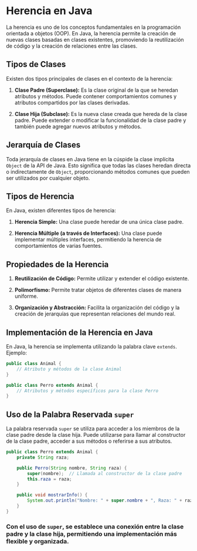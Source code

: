 # Herencia en Java

La herencia es uno de los conceptos fundamentales en la programación orientada a objetos (OOP). En Java, la herencia permite la creación de nuevas clases basadas en clases existentes, promoviendo la reutilización de código y la creación de relaciones entre las clases.

## Tipos de Clases

Existen dos tipos principales de clases en el contexto de la herencia:

1. **Clase Padre (Superclase):** Es la clase original de la que se heredan atributos y métodos. Puede contener comportamientos comunes y atributos compartidos por las clases derivadas.

2. **Clase Hija (Subclase):** Es la nueva clase creada que hereda de la clase padre. Puede extender o modificar la funcionalidad de la clase padre y también puede agregar nuevos atributos y métodos.

## Jerarquía de Clases

Toda jerarquía de clases en Java tiene en la cúspide la clase implícita `Object` de la API de Java. Esto significa que todas las clases heredan directa o indirectamente de `Object`, proporcionando métodos comunes que pueden ser utilizados por cualquier objeto.

## Tipos de Herencia

En Java, existen diferentes tipos de herencia:

1. **Herencia Simple:** Una clase puede heredar de una única clase padre.

2. **Herencia Múltiple (a través de Interfaces):** Una clase puede implementar múltiples interfaces, permitiendo la herencia de comportamientos de varias fuentes.

## Propiedades de la Herencia

1. **Reutilización de Código:** Permite utilizar y extender el código existente.

2. **Polimorfismo:** Permite tratar objetos de diferentes clases de manera uniforme.

3. **Organización y Abstracción:** Facilita la organización del código y la creación de jerarquías que representan relaciones del mundo real.

## Implementación de la Herencia en Java

En Java, la herencia se implementa utilizando la palabra clave `extends`. Ejemplo:

```java
public class Animal {
    // Atributo y métodos de la clase Animal
}

public class Perro extends Animal {
    // Atributos y métodos específicos para la clase Perro
}
```

## Uso de la Palabra Reservada `super`

La palabra reservada `super` se utiliza para acceder a los miembros de la clase padre desde la clase hija. Puede utilizarse para llamar al constructor de la clase padre, acceder a sus métodos o referirse a sus atributos.

```java
public class Perro extends Animal {
    private String raza;

    public Perro(String nombre, String raza) {
        super(nombre);  // Llamada al constructor de la clase padre
        this.raza = raza;
    }

    public void mostrarInfo() {
        System.out.println("Nombre: " + super.nombre + ", Raza: " + raza);
    }
}
```

### Con el uso de `super`, se establece una conexión entre la clase padre y la clase hija, permitiendo una implementación más flexible y organizada.

